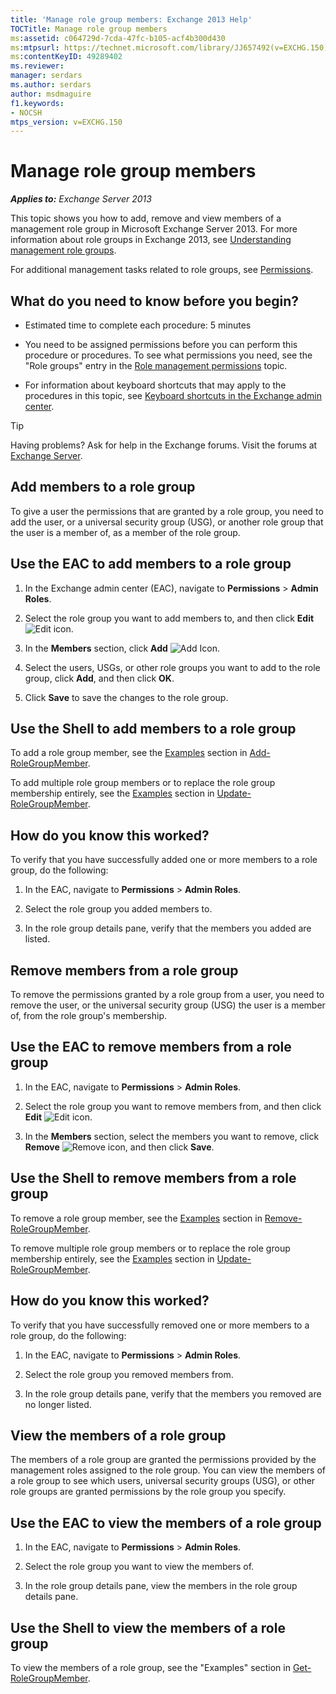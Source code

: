 ```yaml
---
title: 'Manage role group members: Exchange 2013 Help'
TOCTitle: Manage role group members
ms:assetid: c064729d-7cda-47fc-b105-acf4b300d430
ms:mtpsurl: https://technet.microsoft.com/library/JJ657492(v=EXCHG.150)
ms:contentKeyID: 49289402
ms.reviewer: 
manager: serdars
ms.author: serdars
author: msdmaguire
f1.keywords:
- NOCSH
mtps_version: v=EXCHG.150
---
```


# Manage role group members

_**Applies to:** Exchange Server 2013_

This topic shows you how to add, remove and view members of a management role group in Microsoft Exchange Server 2013. For more information about role groups in Exchange 2013, see [Understanding management role groups](understanding-management-role-groups-exchange-2013-help.md).

For additional management tasks related to role groups, see [Permissions](permissions-exchange-2013-help.md).

## What do you need to know before you begin?

- Estimated time to complete each procedure: 5 minutes

- You need to be assigned permissions before you can perform this procedure or procedures. To see what permissions you need, see the "Role groups" entry in the [Role management permissions](role-management-permissions-exchange-2013-help.md) topic.

- For information about keyboard shortcuts that may apply to the procedures in this topic, see [Keyboard shortcuts in the Exchange admin center](keyboard-shortcuts-in-the-exchange-admin-center-2013-help.md).

> [!TIP]
> Having problems? Ask for help in the Exchange forums. Visit the forums at [Exchange Server](https://social.technet.microsoft.com/forums/office/home?category=exchangeserver).

## Add members to a role group

To give a user the permissions that are granted by a role group, you need to add the user, or a universal security group (USG), or another role group that the user is a member of, as a member of the role group.

## Use the EAC to add members to a role group

1. In the Exchange admin center (EAC), navigate to **Permissions** \> **Admin Roles**.

2. Select the role group you want to add members to, and then click **Edit** ![Edit icon](images/JJ218640.6f53ccb2-1f13-4c02-bea0-30690e6ea71d(EXCHG.150).gif "Edit icon").

3. In the **Members** section, click **Add** ![Add Icon](images/JJ218640.c1e75329-d6d7-4073-a27d-498590bbb558(EXCHG.150).gif "Add Icon").

4. Select the users, USGs, or other role groups you want to add to the role group, click **Add**, and then click **OK**.

5. Click **Save** to save the changes to the role group.

## Use the Shell to add members to a role group

To add a role group member, see the [Examples](/powershell/module/exchange/Add-RoleGroupMember#examples) section in [Add-RoleGroupMember](/powershell/module/exchange/Add-RoleGroupMember).

To add multiple role group members or to replace the role group membership entirely, see the [Examples](/powershell/module/exchange/Update-RoleGroupMember#examples) section in [Update-RoleGroupMember](/powershell/module/exchange/Update-RoleGroupMember).

## How do you know this worked?

To verify that you have successfully added one or more members to a role group, do the following:

1. In the EAC, navigate to **Permissions** \> **Admin Roles**.

2. Select the role group you added members to.

3. In the role group details pane, verify that the members you added are listed.

## Remove members from a role group

To remove the permissions granted by a role group from a user, you need to remove the user, or the universal security group (USG) the user is a member of, from the role group's membership.

## Use the EAC to remove members from a role group

1. In the EAC, navigate to **Permissions** \> **Admin Roles**.

2. Select the role group you want to remove members from, and then click **Edit** ![Edit icon](images/JJ218640.6f53ccb2-1f13-4c02-bea0-30690e6ea71d(EXCHG.150).gif "Edit icon").

3. In the **Members** section, select the members you want to remove, click **Remove** ![Remove icon](images/Dd362328.479b6ced-8d64-4277-a725-f17fea202b28(EXCHG.150).gif "Remove icon"), and then click **Save**.

## Use the Shell to remove members from a role group

To remove a role group member, see the [Examples](/powershell/module/exchange/Remove-RoleGroupMember#examples) section in [Remove-RoleGroupMember](/powershell/module/exchange/Remove-RoleGroupMember).

To remove multiple role group members or to replace the role group membership entirely, see the [Examples](/powershell/module/exchange/Update-RoleGroupMember#examples) section in [Update-RoleGroupMember](/powershell/module/exchange/Update-RoleGroupMember).

## How do you know this worked?

To verify that you have successfully removed one or more members to a role group, do the following:

1. In the EAC, navigate to **Permissions** \> **Admin Roles**.

2. Select the role group you removed members from.

3. In the role group details pane, verify that the members you removed are no longer listed.

## View the members of a role group

The members of a role group are granted the permissions provided by the management roles assigned to the role group. You can view the members of a role group to see which users, universal security groups (USG), or other role groups are granted permissions by the role group you specify.

## Use the EAC to view the members of a role group

1. In the EAC, navigate to **Permissions** \> **Admin Roles**.

2. Select the role group you want to view the members of.

3. In the role group details pane, view the members in the role group details pane.

## Use the Shell to view the members of a role group

To view the members of a role group, see the "Examples" section in [Get-RoleGroupMember](/powershell/module/exchange/Get-RoleGroupMember).